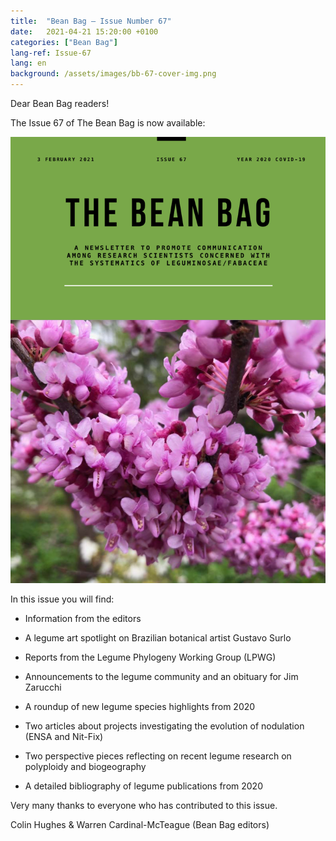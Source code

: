 ```yaml
---
title:  "Bean Bag – Issue Number 67"
date:   2021-04-21 15:20:00 +0100
categories: ["Bean Bag"]
lang-ref: Issue-67
lang: en
background: /assets/images/bb-67-cover-img.png
---
```


Dear Bean Bag readers!

The Issue 67 of The Bean Bag is now available:

[![Issue 67](/assets/images/bb-67-cover-2.png)](https://hp-legume.gbif-staging.org/media/The_BB_Newsletter_Issue67_2020.pdf)

In this issue you will find:

- Information from the editors

- A legume art spotlight on Brazilian botanical artist Gustavo Surlo

- Reports from the Legume Phylogeny Working Group (LPWG)

- Announcements to the legume community and an obituary for Jim Zarucchi

- A roundup of new legume species highlights from 2020

- Two articles about projects investigating the evolution of nodulation (ENSA and Nit-Fix)

- Two perspective pieces reflecting on recent legume research on polyploidy and biogeography

- A detailed bibliography of legume publications from 2020


Very many thanks to everyone who has contributed to this issue.

Colin Hughes & Warren Cardinal-McTeague (Bean Bag editors)